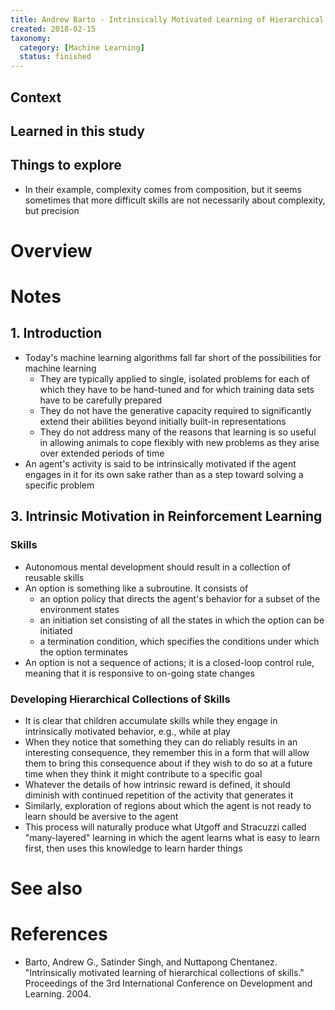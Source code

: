 ```yaml
---
title: Andrew Barto - Intrinsically Motivated Learning of Hierarchical Collections of Skills (2004)
created: 2018-02-15
taxonomy:
  category: [Machine Learning]
  status: finished
---
```


## Context

## Learned in this study

## Things to explore
* In their example, complexity comes from composition, but it seems sometimes that more difficult skills are not necessarily about complexity, but precision

# Overview

# Notes
## 1. Introduction
* Today's machine learning algorithms fall far short of the possibilities for machine learning
	* They are typically applied to single, isolated problems for each of which they have to be hand-tuned and for which training data sets have to be carefully prepared
	* They do not have the generative capacity required to significantly extend their abilities beyond initially built-in representations
	* They do not address many of the reasons that learning is so useful in allowing animals to cope flexibly with new problems as they arise over extended periods of time
* An agent's activity is said to be intrinsically motivated if the agent engages in it for its own sake rather than as a step toward solving a specific problem

## 3. Intrinsic Motivation in Reinforcement Learning
### Skills
* Autonomous mental development should result in a collection of reusable skills
* An option is something like a subroutine. It consists of
	* an option policy that directs the agent's behavior for a subset of the environment states
	* an initiation set consisting of all the states in which the option can be initiated
	* a termination condition, which specifies the conditions under which the option terminates
* An option is not a sequence of actions; it is a closed-loop control rule, meaning that it is responsive to on-going state changes

### Developing Hierarchical Collections of Skills
* It is clear that children accumulate skills while they engage in intrinsically motivated behavior, e.g., while at play
* When they notice that something they can do reliably results in an interesting consequence, they remember this in a form that will allow them to bring this consequence about if they wish to do so at a future time when they think it might contribute to a specific goal
* Whatever the details of how intrinsic reward is defined, it should diminish with continued repetition of the activity that generates it
* Similarly, exploration of regions about which the agent is not ready to learn should be aversive to the agent
* This process will naturally produce what Utgoff and Stracuzzi called "many-layered" learning in which the agent learns what is easy to learn first, then uses this knowledge to learn harder things

# See also

# References
* Barto, Andrew G., Satinder Singh, and Nuttapong Chentanez. "Intrinsically motivated learning of hierarchical collections of skills." Proceedings of the 3rd International Conference on Development and Learning. 2004.